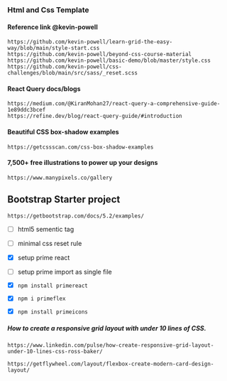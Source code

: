 ### Html and Css Template

#### Reference link @kevin-powell

`https://github.com/kevin-powell/learn-grid-the-easy-way/blob/main/style-start.css` <br>
`https://github.com/kevin-powell/beyond-css-course-material`<br>
`https://github.com/kevin-powell/basic-demo/blob/master/style.css`<br>
`https://github.com/kevin-powell/css-challenges/blob/main/src/sass/_reset.scss`<br>

#### React Query docs/blogs

`https://medium.com/@KiranMohan27/react-query-a-comprehensive-guide-1e89ddc3bcef` <br>
`https://refine.dev/blog/react-query-guide/#introduction`

#### Beautiful CSS box-shadow examples

`https://getcssscan.com/css-box-shadow-examples`

#### 7,500+ free illustrations to power up your designs

`https://www.manypixels.co/gallery`

## Bootstrap Starter project

`https://getbootstrap.com/docs/5.2/examples/`

- [ ] html5 sementic tag <br>
- [ ] minimal css reset rule

- [x] setup prime react
- [ ] setup prime import as single file

- [x] `npm install primereact` <br>
- [x] `npm i primeflex` <br>
- [x] `npm install primeicons` <br>

<!-- [x] basic flex layout for main page -->

##### How to create a responsive grid layout with under 10 lines of CSS.

`https://www.linkedin.com/pulse/how-create-responsive-grid-layout-under-10-lines-css-ross-baker/` <br>

`https://getflywheel.com/layout/flexbox-create-modern-card-design-layout/` <br>
